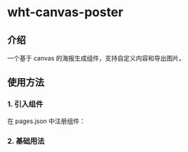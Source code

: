 # wht-canvas-poster

## 介绍
一个基于 canvas 的海报生成组件，支持自定义内容和导出图片。

## 使用方法

### 1. 引入组件
在 pages.json 中注册组件：

### 2. 基础用法